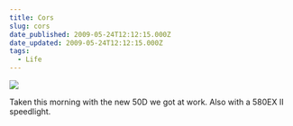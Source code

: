 ```yaml
---
title: Cors
slug: cors
date_published: 2009-05-24T12:12:15.000Z
date_updated: 2009-05-24T12:12:15.000Z
tags:
  - Life
---
```


[![](http://farm4.static.flickr.com/3308/3559773904_bde3656c48.jpg)](http://farm4.static.flickr.com/3308/3559773904_bde3656c48_b.jpg)

Taken this morning with the new 50D we got at work. Also with a 580EX II speedlight.
